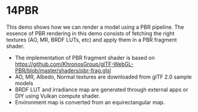 # 14PBR

This demo shows how we can render a model using a PBR pipeline. The essence of PBR rendering in this demo consists of fetching the right textures (AO, MR, BRDF LUTs, etc) and apply them in a PBR fragment shader.

- The implementation of PBR fragment shader is based on https://github.com/KhronosGroup/glTF-WebGL-PBR/blob/master/shaders/pbr-frag.glsl
- AO, MR, Albedo, Normal textures are downloaded from glTF 2.0 sample models
- BRDF LUT and irradiance map are generated through external apps or DIY using Vulkan compute shader.
- Environment map is converted from an equirectangular map.
